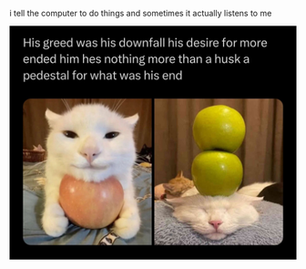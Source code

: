 i tell the computer to do things and sometimes it actually listens to me
<!--START_SECTION:update_image-->
<img src=https://raw.githubusercontent.com/sneakykestrel/sneakykestrel/main/.github/images/applecat-greed.png height="" width="" align=left alt=kitty />
<!--END_SECTION:update_image-->

